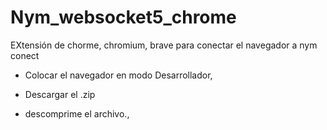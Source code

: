 # Nym_websocket5_chrome

EXtensión de chorme, chromium, brave para conectar el navegador a nym conect

* Colocar el navegador en modo Desarrollador,

* Descargar el .zip

* descomprime el archivo., 



